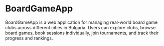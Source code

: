# BoardGameApp
BoardGameApp is a web application for managing real-world board game clubs across different cities in Bulgaria. Users can explore clubs, browse board games, book sessions individually, join tournaments, and track their progress and rankings.
